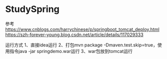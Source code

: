 # StudySpring
参考
https://www.cnblogs.com/harrychinese/p/springboot_tomcat_deploy.html
https://szh-forever-young.blog.csdn.net/article/details/117029333

运行方式
1、直接idea运行
2、打包mvn package -Dmaven.test.skip=true，使用指令java -jar springdemo.war运行
3、war包放到tomcat运行
